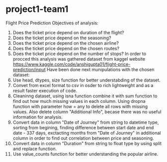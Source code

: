 # project1-team1
 Flight Price Prediction
 Objectives of analysis:
 1. Does the ticket price depend on duration of the flight?
 2. Does the ticket price depend on the seasoning?
 3. Does the ticket price depend on the chosen airline?
 4. Does the ticket price depend on the chosen routes?
 5. Does the ticket price depend on the number of stops?
In order to procced this analysis was gathered dataset from kaggel website https://www.kaggle.com/code/anshigupta01/flight-price-prediction/input
Have been done next munipulations with the chosen dataset:
1. Use head, dtypes, size function for better understabding of the dataset.
2. Convet from excel format to csv in osder to rich lightweight and as a result faster execution of code.
3. Cleaninng dataset, using isna function combine it with sum function to find out how much missing values in each column. Using dropna function with parameter how = any to delete all rows with missing values. Also delete column "Additional Info", becase there was no useful information for analysis.
4. Convert data in column "Date of Journey" from string to datetime type, sorting from begining, finding difference between start date and end date  - 337 days, exctacting months from "Date of Journey" in additional column in order to find out correlation between price and seasoning.
5. Convert data in column "Duration" from string to float type by using split and replace function.
6. Use value_counts function for better understanding the popular airline.

